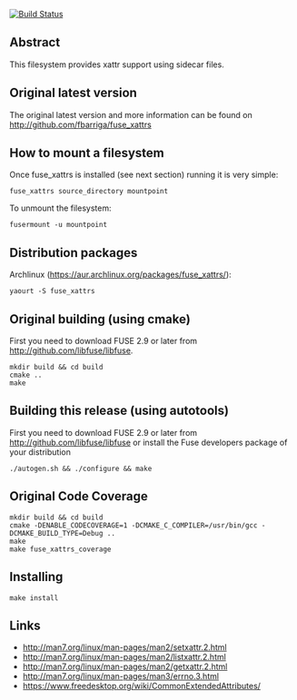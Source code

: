 [![Build Status](https://travis-ci.org/fbarriga/fuse_xattrs.svg?branch=master)](https://travis-ci.org/fbarriga/fuse_xattrs)

## Abstract

This filesystem provides xattr support using sidecar files.

## Original latest version

The original latest version and more information can be found on
http://github.com/fbarriga/fuse_xattrs


## How to mount a filesystem

Once fuse_xattrs is installed (see next section) running it is very simple:

    fuse_xattrs source_directory mountpoint

To unmount the filesystem:

    fusermount -u mountpoint

## Distribution packages

Archlinux (https://aur.archlinux.org/packages/fuse_xattrs/):

    yaourt -S fuse_xattrs


## Original building (using cmake)

First you need to download FUSE 2.9 or later from
http://github.com/libfuse/libfuse.

    mkdir build && cd build
    cmake ..
    make

## Building this release (using autotools)
First you need to download FUSE 2.9 or later from
http://github.com/libfuse/libfuse 
or install the Fuse developers package of your distribution

    ./autogen.sh && ./configure && make

## Original Code Coverage

    mkdir build && cd build
    cmake -DENABLE_CODECOVERAGE=1 -DCMAKE_C_COMPILER=/usr/bin/gcc -DCMAKE_BUILD_TYPE=Debug ..
    make
    make fuse_xattrs_coverage

## Installing

    make install

## Links

- http://man7.org/linux/man-pages/man2/setxattr.2.html
- http://man7.org/linux/man-pages/man2/listxattr.2.html
- http://man7.org/linux/man-pages/man2/getxattr.2.html
- http://man7.org/linux/man-pages/man3/errno.3.html
- https://www.freedesktop.org/wiki/CommonExtendedAttributes/

